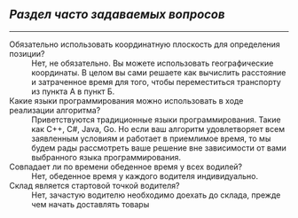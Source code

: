 ***Раздел часто задаваемых вопросов***
---
---
<dl>
  <dt>Обязательно использовать координатную плоскость для определения позиции?</dt>
  <dd>Нет, не обязательно. Вы можете использовать географические координаты. В целом вы сами решаете как вычислить расстояние и затраченное время для того, чтобы переместиться транспорту из пункта А в пункт Б.</dd>
  <dt>Какие языки программирования можно использовать в ходе реализации алгоритма?</dt>
  <dd>Приветствуются традиционные языки программирования. Такие как C++, C#, Java, Go. Но если ваш алгоритм удовлетворяет всем заявленным условиям и работает в приемлимое время, то мы будем рады рассмотреть ваше решение вне зависимости от вами выбранного языка программирования.</dd>
  <dt>Совпадает ли по времени обеденное время у всех водилей?</dt>
  <dd>Нет, обеденное время у каждого водителя индивидуально.</dd>
  <dt>Склад является стартовой точкой водителя?</dt>
  <dd>Нет, зачастую водителю необходимо доехать до склада, прежде чем начать доставлять товары</dd>
 
</dl>